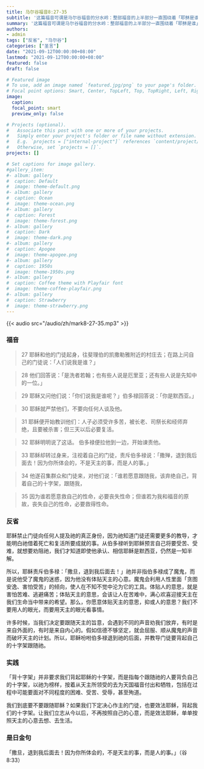 ```yaml
---
title: 马尔谷福音8:27-35
subtitle: '这篇福音可谓是马尔谷福音的分水岭：整部福音的上半部分一直围绕着「耶稣是谁」的主题，伯多禄对这一问题给出了答案「祢是基督」，从此开始了福音的下半部分，即耶稣的使命逐渐迈向高潮。 在耶稣预言自己受难、死亡与复活的奥迹而遭到伯多禄责怪时，祂借机严厉斥责了他，并强调真门徒的精神离不开背十字架。 耶稣透过十字架救赎普世，又借着复活打败了死亡；跟随耶稣的门徒们，包括我们，也一定要「舍弃自己，背起自己的十字架来跟随」耶稣，否则如何获得复活的生命！'
summary: '这篇福音可谓是马尔谷福音的分水岭：整部福音的上半部分一直围绕着「耶稣是谁」的主题，伯多禄对这一问题给出了答案「祢是基督」，从此开始了福音的下半部分，即耶稣的使命逐渐迈向高潮。 在耶稣预言自己受难、死亡与复活的奥迹而遭到伯多禄责怪时，祂借机严厉斥责了他，并强调真门徒的精神离不开背十字架。 耶稣透过十字架救赎普世，又借着复活打败了死亡；跟随耶稣的门徒们，包括我们，也一定要「舍弃自己，背起自己的十字架来跟随」耶稣，否则如何获得复活的生命！'
authors:
- admin
tags: ["反省", "马尔谷"]
categories: ["圣言"]
date: "2021-09-12T00:00:00+08:00"
lastmod: "2021-09-12T00:00:00+08:00"
featured: false
draft: false

# Featured image
# To use, add an image named `featured.jpg/png` to your page's folder.
# Focal point options: Smart, Center, TopLeft, Top, TopRight, Left, Right, BottomLeft, Bottom, BottomRight
image:
  caption:
  focal_point: smart
  preview_only: false

# Projects (optional).
#   Associate this post with one or more of your projects.
#   Simply enter your project's folder or file name without extension.
#   E.g. `projects = ["internal-project"]` references `content/project/deep-learning/index.md`.
#   Otherwise, set `projects = []`.
projects: []

# Set captions for image gallery.
#gallery_item:
#- album: gallery
#  caption: Default
#  image: theme-default.png
#- album: gallery
#  caption: Ocean
#  image: theme-ocean.png
#- album: gallery
#  caption: Forest
#  image: theme-forest.png
#- album: gallery
#  caption: Dark
#  image: theme-dark.png
#- album: gallery
#  caption: Apogee
#  image: theme-apogee.png
#- album: gallery
#  caption: 1950s
#  image: theme-1950s.png
#- album: gallery
#  caption: Coffee theme with Playfair font
#  image: theme-coffee-playfair.png
#- album: gallery
#  caption: Strawberry
#  image: theme-strawberry.png
---
```


{{< audio src="/audio/zh/mark8-27-35.mp3" >}}

### 福音
> 27 耶稣和他的门徒起身，往斐理伯的凯撒勒雅附近的村庄去；在路上问自己的门徒说：「人们说我是谁？」

> 28 他们回答说：「是洗者若翰；也有些人说是厄里亚；还有些人说是先知中的一位。」

> 29 耶稣又问他们说：「你们说我是谁呢？」伯多禄回答说：「你是默西亚。」

> 30 耶稣就严禁他们，不要向任何人谈及他。

> 31 耶稣便开始教训他们：人子必须受许多苦，被长老、司祭长和经师弃绝，且要被杀害；但三天以后必要复活。

> 32 耶稣明明说了这话。 伯多禄便拉他到一边，开始谏责他。

> 33 耶稣却转过身来，注视着自己的门徒，责斥伯多禄说：「撒殚，退到我后面去！因为你所体会的，不是天主的事，而是人的事。」

> 34 他遂召集群众和门徒来，对他们说：「谁若愿意跟随我，该弃绝自己，背着自己的十字架，跟随我，

> 35 因为谁若愿意救自己的性命，必要丧失性命；但谁若为我和福音的原故，丧失自己的性命，必要救得性命。

### 反省
耶稣禁止门徒向任何人提及祂的真正身份，因为祂知道门徒还需要更多的教导，才能明白祂借着死亡和复活所要成就的事。从伯多禄听到耶稣预言自己将要受苦、受难，就想要劝阻祂，我们才知道即使他承认、相信耶稣是默西亚，仍然是一知半解。

所以，耶稣责斥伯多禄：「撒旦，退到我后面去！」祂并非指伯多禄成了魔鬼，而是说他受了魔鬼的迷惑，因为他没有体贴天主的心意。魔鬼会利用人性里面「贪图安逸、害怕受苦」的倾向，使人在不知不觉中沦为它的工具。体贴人的意思，就是害怕苦难、逃避痛苦；体贴天主的意思，会该让人在苦难中，满心欢喜迎接天主在我们生命当中带来的希望。那么，你愿意体贴天主的意思，抑或人的意思？我们不要用人的眼光，而要用天主的眼光看事情。

许多时候，当我们决定要跟随天主的旨意，会遇到不同的声音劝我们放弃，有时是来自外面的，有时是来自内心的。假如信德不够坚定，就会屈服、顺从魔鬼的声音而破坏天主的计划。所以，耶稣吩咐伯多禄退到祂的后面，并教导门徒要背起自己的十字架跟随祂。

### 实践
「背十字架」并非要求我们背起耶稣的十字架，而是指每个跟随祂的人要背负自己的十字架，以祂为榜样，按着从天主所领受的去为天国福音付出和牺牲，包括在过程中可能要面对不同程度的困难、受苦、受辱，甚至殉道。

我们到底要不要跟随耶稣？如果我们下定决心作主的门徒，也要效法耶稣，背起我们的十字架。让我们立志从今以后，不再按照自己的心意，而是效法耶稣，单单按照天主的心意去想、去生活。

### 是日金句
「撒旦，退到我后面去！因为你所体会的，不是天主的事，而是人的事。」（谷8:33）
